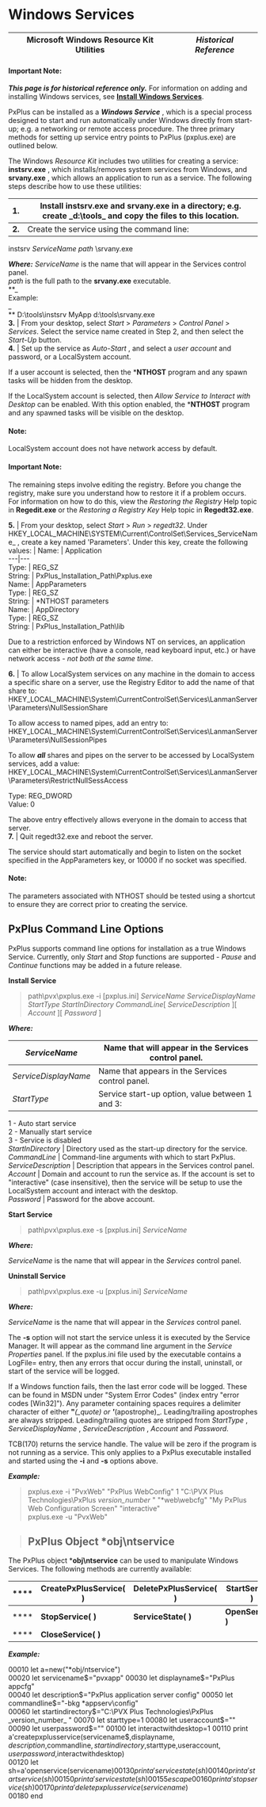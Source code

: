 # Windows Services

**Microsoft Windows Resource Kit Utilities** |  **_Historical Reference_**  
---|---  
  
#### **Important Note:**  
**_This page is for historical reference only._** For information on adding and installing Windows services, see [ **Install Windows Services**](../../Install%20Windows%20Services.md).

PxPlus can be installed as a **_Windows Service_** , which is a special process designed to start and run automatically under Windows directly from start-up; e.g. a networking or remote access procedure. The three primary methods for setting up service entry points to PxPlus (pxplus.exe) are outlined below.

The Windows _Resource Kit_ includes two utilities for creating a service: **instsrv.exe** , which installs/removes system services from Windows, and **srvany.exe** , which allows an application to run as a service. The following steps describe how to use these utilities:

**1.** |  Install **instsrv.exe** and **srvany.exe** in a directory; e.g. create _d:\tools\_ and copy the files to this location.  
---|---  
**2.** |  Create the service using the command line:  
  
instsrv  _ServiceName_ _path_ \srvany.exe   
  
**_Where:_** _ServiceName_ is the name that will appear in the Services control panel.   
_path_ is the full path to the **srvany.exe** executable.  
**_  
Example:  
_  
** D:\tools\instsrv MyApp d:\tools\srvany.exe  
**3.** |  From your desktop, select _Start_ > _Parameters_ > _Control Panel_ > _Services_. Select the service name created in Step 2, and then select the _Start-Up_ button.  
**4.** |  Set up the service as _Auto-Start_ , and select a _user account_ and password, or a LocalSystem account.   
  
If a user account is selected, then the ***NTHOST** program and any spawn tasks will be hidden from the desktop.  
  
If the LocalSystem account is selected, then _Allow Service to Interact with Desktop_ can be enabled. With this option enabled, the ***NTHOST** program and any spawned tasks will be visible on the desktop.

#### **Note:**  
LocalSystem account does not have network access by default.  
  
#### **Important Note:**  
The remaining steps involve editing the registry. Before you change the registry, make sure you understand how to restore it if a problem occurs. For information on how to do this, view the _Restoring the Registry_ Help topic in **Regedit.exe** or the _Restoring a Registry Key_ Help topic in **Regedt32.exe**.

**5.** |  From your desktop, select _Start_ > _Run_ > _regedt32_. Under HKEY_LOCAL_MACHINE\SYSTEM\Current\ControlSet\Services\_ServiceName_ , create a key named 'Parameters'. Under this key, create the following values: |  Name: |  Application  
---|---  
Type: |  REG_SZ  
String: |  PxPlus_Installation_Path\Pxplus.exe  
Name: |  AppParameters  
Type: |  REG_SZ  
String: |  *NTHOST parameters  
Name: |  AppDirectory  
Type: |  REG_SZ  
String: |  PxPlus_Installation_Path\lib  
  
Due to a restriction enforced by Windows NT on services, an application can either be interactive (have a console, read keyboard input, etc.) or have network access - _not both at the same time_.  
  
**6.** |  To allow LocalSystem services on any machine in the domain to access a specific share on a server, use the Registry Editor to add the name of that share to:  
HKEY_LOCAL_MACHINE\System\CurrentControlSet\Services\LanmanServer\Parameters\NullSessionShare  
  
To allow access to named pipes, add an entry to:  
HKEY_LOCAL_MACHINE\System\CurrentControlSet\Services\LanmanServer\Parameters\NullSessionPipes  
  
To allow **_all_** shares and pipes on the server to be accessed by LocalSystem services, add a value:   
HKEY_LOCAL_MACHINE\System\CurrentControlSet\Services\LanmanServer\Parameters\RestrictNullSessAccess  
  
Type: REG_DWORD   
Value: 0   
  
The above entry effectively allows everyone in the domain to access that server.  
**7.** |  Quit regedt32.exe and reboot the server.  
  
The service should start automatically and begin to listen on the socket specified in the AppParameters key, or 10000 if no socket was specified.  
  
#### **Note:**  
The parameters associated with NTHOST should be tested using a shortcut to ensure they are correct prior to creating the service.

## PxPlus Command Line Options

PxPlus supports command line options for installation as a true Windows Service. Currently, only _Start_ and _Stop_ functions are supported - _Pause_ and _Continue_ functions may be added in a future release. 

**Install Service**

> path\pvx\pxplus.exe -i [pxplus.ini] _ServiceName ServiceDisplayName StartType StartInDirectory CommandLine_[ _ServiceDescription_ ][ _Account_ ][ _Password_ ]

**_Where:_**

_ServiceName_ |  Name that will appear in the Services control panel.  
---|---  
_ServiceDisplayName_ |  Name that appears in the Services control panel.  
_StartType_ |  Service start-up option, value between 1 and 3:  
  
1 - Auto start service  
2 - Manually start service   
3 - Service is disabled  
_StartInDirectory_ |  Directory used as the start-up directory for the service.  
_CommandLine_ |  Command-line arguments with which to start PxPlus.  
_ServiceDescription_ |  Description that appears in the Services control panel.  
_Account_ |  Domain and account to run the service as. If the account is set to "interactive" (case insensitive), then the service will be setup to use the LocalSystem account and interact with the desktop.  
_Password_ |  Password for the above account.  
  
**Start Service**

> path\pvx\pxplus.exe -s [pxplus.ini] _ServiceName_

**_Where:_**

_ServiceName_ is the name that will appear in the _Services_ control panel.

**Uninstall Service**

> path\pvx\pxplus.exe -u [pxplus.ini] _ServiceName_

**_Where:_**

_ServiceName_ is the name that will appear in the _Services_ control panel.

The **-s** option will not start the service unless it is executed by the Service Manager. It will appear as the command line argument in the _Service Properties_ panel. If the pxplus.ini file used by the executable contains a LogFile= entry, then any errors that occur during the install, uninstall, or start of the service will be logged.

If a Windows function fails, then the last error code will be logged. These can be found in MSDN under "System Error Codes" (index entry "error codes [Win32]"). Any parameter containing spaces requires a delimiter character of either **"**_(__quote)_ or **'**_(apostrophe)_. Leading/trailing apostrophes are always stripped. Leading/trailing quotes are stripped from _StartType_ , _ServiceDisplayName_ , _ServiceDescription_ , _Account_ and _Password_.

TCB(170) returns the service handle. The value will be zero if the program is not running as a service. This only applies to a PxPlus executable installed and started using the **-i** and **-s** options above.

**_Example:_**

>pxplus.exe -i "PvxWeb" "PxPlus WebConfig" 1 "C:\PVX Plus Technologies\PxPlus _version_number_ " "*web\webcfg" "My PxPlus Web Configuration Screen" "interactive"   
>pxplus.exe -u "PvxWeb" 

> ## PxPlus Object *obj\ntservice

The PxPlus object ***obj\ntservice** can be used to manipulate Windows Services. The following methods are currently available:

**** |  **CreatePxPlusService( )** |  **DeletePxPlusService( )** |  **StartService( )**  
---|---|---|---  
**** |  **StopService( )** |  **ServiceState( )** |  **OpenService( )**  
**** |  **CloseService( )** |  |   
  
**_Example:_**

00010 let a=new("*obj/ntservice")   
00020 let servicename$="pvxapp"   
00030 let displayname$="PxPlus appcfg"   
00040 let description$="PxPlus application server config"   
00050 let commandline$="-bkg *appserv\config"   
00060 let startindirectory$="C:\PVX Plus Technologies\PxPlus _version_number_ "   
00070 let starttype=1   
00080 let useraccount$=""   
00090 let userpassword$=""   
00100 let interactwithdesktop=1   
00110 print a'createpxplusservice(servicename$,displayname$, description$,commandline$,startindirectory$,starttype,useraccount$,userpassword$,interactwithdesktop)   
00120 let sh=a'openservice(servicename$)   
00130 print a'servicestate(sh)   
00140 print a'startservice(sh)   
00150 print a'servicestate(sh)   
00155 escape   
00160 print a'stopservice(sh)   
00170 print a'deletepxplusservice(servicename$)   
00180 end 

